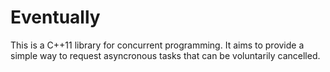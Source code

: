 Eventually
==========

This is a C++11 library for concurrent programming.
It aims to provide a simple way to request asyncronous tasks
that can be voluntarily cancelled.
